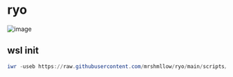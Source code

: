 # ryo

![image](https://github.com/mrshmllow/ryo/assets/40532058/0ba1e73f-5393-43f9-86a2-96b5d6bf114a)

## wsl init

``` powershell
iwr -useb https://raw.githubusercontent.com/mrshmllow/ryo/main/scripts/wsl_init.ps1 | iex
```
